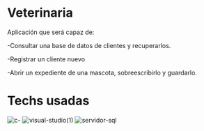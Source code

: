 # Veterinaria

Aplicación que será capaz de:

-Consultar una base de datos de clientes y recuperarlos.

-Registrar un cliente nuevo

-Abrir un expediente de una mascota, sobreescribirlo y guardarlo.

# Techs usadas

![c-](https://user-images.githubusercontent.com/87225960/222012346-868059b1-24f8-437e-aa7a-afa13613fbb6.png) ![visual-studio(1)](https://user-images.githubusercontent.com/87225960/222012371-e3b5e827-a504-4ad6-b67f-2a95e1415d2b.png) ![servidor-sql](https://user-images.githubusercontent.com/87225960/222012391-816973fc-e1be-4023-bda5-2882c0b47f42.png)


